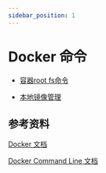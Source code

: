 ```yaml
---
sidebar_position: 1
---
```


# Docker 命令

- [容器root fs命令](./container-fs.md)

- [本地镜像管理](./local-images-manage.md)

## 参考资料

[Docker 文档](https://docs.docker.com/get-started/)

[Docker Command Line 文档](https://docs.docker.com/engine/reference/commandline/docker/)

